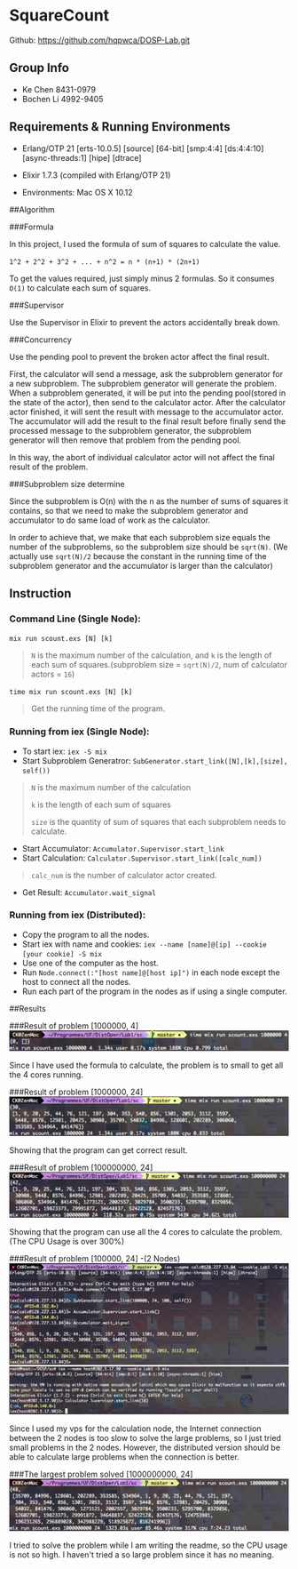# SquareCount

Github: https://github.com/hqpwca/DOSP-Lab.git

## Group Info
* Ke Chen 8431-0979
* Bochen Li 4992-9405

## Requirements & Running Environments

* Erlang/OTP 21 [erts-10.0.5] [source] [64-bit] [smp:4:4] [ds:4:4:10] [async-threads:1] [hipe] [dtrace]
* Elixir 1.7.3 (compiled with Erlang/OTP 21)

* Environments: Mac OS X 10.12

##Algorithm

###Formula

In this project, I used the formula of sum of squares to calculate the value.

`1^2 + 2^2 + 3^2 + ... + n^2 = n * (n+1) * (2n+1)`

To get the values required, just simply minus 2 formulas. So it consumes `O(1)` to calculate each sum of squares.

###Supervisor

Use the Supervisor in Elixir to prevent the actors accidentally break down.

###Concurrency

Use the pending pool to prevent the broken actor affect the final result.

First, the calculator will send a message, ask the subproblem generator for a new subproblem. The subproblem generator will generate the problem. When a subproblem generated, it will be put into the pending pool(stored in the state of the actor), then send to the calculator actor. After the calculator actor finished, it will sent the result with message to the accumulator actor. The accumulator will add the result to the final result before finally send the processed message to the subproblem generator, the subproblem generator will then remove that problem from the pending pool.

In this way, the abort of individual calculator actor will not affect the final result of the problem.

###Subproblem size determine

Since the subproblem is O(n) with the n as the number of sums of squares it contains, so that we need to make the subproblem generator and accumulator to do  same load of work as the calculator.

In order to achieve that, we make that each subproblem size equals the number of the subproblems, so the subproblem size should be `sqrt(N)`. (We actually use `sqrt(N)/2` because the constant in the running time of the subproblem generator and the accumulator is larger than the calculator)

## Instruction

### Command Line (Single Node):

`mix run scount.exs [N] [k]`
> `N` is the maximum number of the calculation, and `k` is the length of each sum of squares.(subproblem size = `sqrt(N)/2`, num of calculator actors = `16`)

`time mix run scount.exs [N] [k]`
> Get the running time of the program.

### Running from iex (Single Node):
* To start iex: `iex -S mix`
* Start Subproblem Generatror: `SubGenerator.start_link([N],[k],[size], self())`

> `N` is the maximum number of the calculation
> 
> `k` is the length of each sum of squares
> 
> `size` is the quantity of sum of squares that each subproblem needs to calculate.

* Start Accumulator: `Accumulator.Supervisor.start_link`
* Start Calculation: `Calculator.Supervisor.start_link([calc_num])`

> `calc_num` is the number of calculator actor created.

* Get Result: `Accumulator.wait_signal`

### Running from iex (Distributed):
* Copy the program to all the nodes.
* Start iex with name and cookies: `iex --name [name]@[ip] --cookie [your cookie] -S mix`
* Use one of the computer as the host.
* Run `Node.connect(:"[host name]@[host ip]")` in each node except the host to connect all the nodes.
* Run each part of the program in the nodes as if using a single computer.

##Results

###Result of problem [1000000, 4]
![](s1.png)

Since I have used the formula to calculate, the problem is to small to get all the 4 cores running.

###Result of problem [1000000, 24]
![](s2.png)

Showing that the program can get correct result.

###Result of problem [100000000, 24]
![](s3.png)

Showing that the program can use all the 4 cores to calculate the problem. (The CPU Usage is over 300%)

###Result of problem [100000, 24]  -(2 Nodes)
![](s4.png)
![](s5.png)

Since I used my vps for the calculation node, the Internet connection between the 2 nodes is too slow to solve the large problems, so I just tried small problems in the 2 nodes. However, the distributed version should be able to calculate large problems when the connection is better.

###The largest problem solved [1000000000, 24]
![](s6.png)

I tried to solve the problem while I am writing the readme, so the CPU usage is not so high. I haven't tried a so large problem since it has no meaning.


